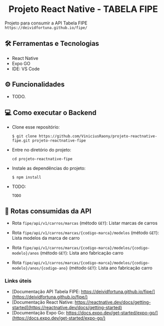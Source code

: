 <h1 align="center">Projeto React Native - TABELA FIPE</h1>

Projeto para consumir a API Tabela FIPE ```https://deividfortuna.github.io/fipe/```

## 🛠️ Ferramentas e Tecnologias

- React Native
- Expo GO
- IDE: VS Code


## ⚙ Funcionalidades

- TODO.


## 💻 Como executar o Backend

- Clone esse repositório:

  ```$ git clone https://github.com/ViniciusRaony/projeto-reactnative-fipe.git projeto-reactnative-fipe```

- Entre no diretório do projeto: 

  ```cd projeto-reactnative-fipe```

- Instale as dependências do projeto:

  ```$ npm install```

- TODO:
 
  ```TODO```
  
  
## 🚉 Rotas consumidas da API

- Rota ```fipe/api/v1/carros/marcas``` (método ```GET```): Listar marcas de carros

- Rota ```fipe/api/v1/carros/marcas/{codigo-marca}/modelos``` (método ```GET```): Lista modelos da marca de carro

- Rota ```fipe/api/v1/carros/marcas/{codigo-marca}/modelos/{codigo-modelo}/anos``` (método ```GET```): Lista ano fabricação carro

- Rota ```fipe/api/v1/carros/marcas/{codigo-marca}/modelos/{codigo-modelo}/anos/{codigo-ano}``` (método ```GET```): Lista ano fabricação carro


### Links úteis

- [Documentação API Tabela FIPE: https://deividfortuna.github.io/fipe/](https://deividfortuna.github.io/fipe/)
- [Documentação React Native: https://reactnative.dev/docs/getting-started](https://reactnative.dev/docs/getting-started)
- [Documentação Expo Go: https://docs.expo.dev/get-started/expo-go/](https://docs.expo.dev/get-started/expo-go/)

